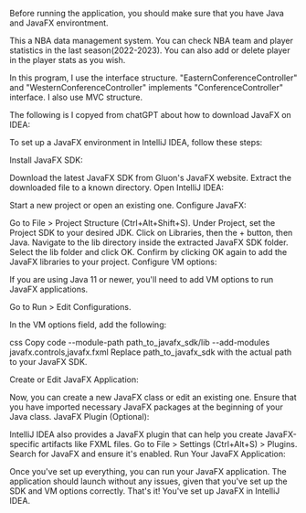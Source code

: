 Before running the application, you should make sure that you have Java and JavaFX environtment.

This a NBA data management system. You can check NBA team and player statistics in the last season(2022-2023). You can also add or delete player in the player stats as you wish. 

In this program, I use the interface structure. "EasternConferenceController" and "WesternConferenceController" implements "ConferenceController" interface. I also use MVC structure.

The following is I copyed from chatGPT about how to download JavaFX on IDEA:

To set up a JavaFX environment in IntelliJ IDEA, follow these steps:

Install JavaFX SDK:

Download the latest JavaFX SDK from Gluon's JavaFX website.
Extract the downloaded file to a known directory.
Open IntelliJ IDEA:

Start a new project or open an existing one.
Configure JavaFX:

Go to File > Project Structure (Ctrl+Alt+Shift+S).
Under Project, set the Project SDK to your desired JDK.
Click on Libraries, then the + button, then Java.
Navigate to the lib directory inside the extracted JavaFX SDK folder. Select the lib folder and click OK.
Confirm by clicking OK again to add the JavaFX libraries to your project.
Configure VM options:

If you are using Java 11 or newer, you'll need to add VM options to run JavaFX applications.

Go to Run > Edit Configurations.

In the VM options field, add the following:

css
Copy code
--module-path path_to_javafx_sdk/lib --add-modules javafx.controls,javafx.fxml
Replace path_to_javafx_sdk with the actual path to your JavaFX SDK.

Create or Edit JavaFX Application:

Now, you can create a new JavaFX class or edit an existing one.
Ensure that you have imported necessary JavaFX packages at the beginning of your Java class.
JavaFX Plugin (Optional):

IntelliJ IDEA also provides a JavaFX plugin that can help you create JavaFX-specific artifacts like FXML files.
Go to File > Settings (Ctrl+Alt+S) > Plugins.
Search for JavaFX and ensure it's enabled.
Run Your JavaFX Application:

Once you've set up everything, you can run your JavaFX application.
The application should launch without any issues, given that you've set up the SDK and VM options correctly.
That's it! You've set up JavaFX in IntelliJ IDEA.